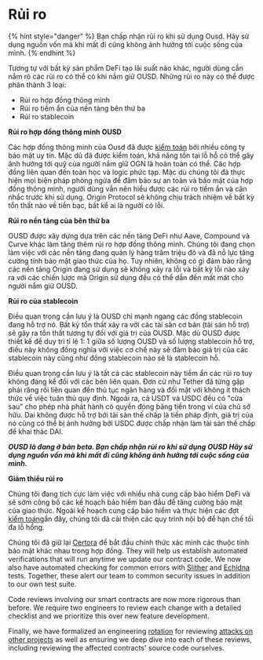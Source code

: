 # Rủi ro

{% hint style="danger" %}
Bạn chấp nhận rủi ro khi sử dụng Ousd. Hãy sử dụng nguồn vốn mà khi mất đi cũng không ảnh hưởng tới cuộc sống của mình.
{% endhint %}

Tương tự với bất kỳ sản phẩm DeFi tạo lãi suất nào khác, người dùng cần nắm rõ các rủi ro có thể có khi nắm giữ OUSD. Những rủi ro này có thể được phân thành 3 loại:

* Rủi ro hợp đồng thông minh
* Rủi ro tiềm ẩn của nền tảng bên thứ ba
* Rủi ro stablecoin

**Rủi ro hợp đồng thông minh OUSD**

Các hợp đồng thông minh của Ousd đã được [kiểm toán](audits.md) bởi nhiều công ty bảo mật uy tín. Mặc dù đã được kiểm toán, khả năng tồn tại lỗ hỗ có thể gây ảnh hưởng tới quỹ của người nắm giữ OGN là hoàn toàn có thể. Các hợp đồng liên quan đến toán học và logic phức tạp. Mặc dù chúng tôi đã thực hiện mọi biện pháp phòng ngừa để đảm bảo sự an toàn và bảo mật của hợp đồng thông minh, người dùng vẫn nên hiểu được các rủi ro tiềm ẩn và cân nhắc trước khi sử dụng. Origin Protocol sẽ không chịu trách nhiệm về bất kỳ tổn thất nào về tiền bạc, bất kể ai là người có lỗi.

**Rủi ro nền tảng của bên thứ ba**

OUSD được xây dựng dựa trên các nền tảng DeFi như Aave, Compound và Curve khác làm tăng thêm rủi ro hợp đồng thông minh. Chúng tôi đang chọn làm việc với các nền tảng đang quản lý hàng trăm triệu đô và đã nỗ lực tăng cường tính bảo mật giao thức của họ. Tuy nhiên, không có gì đảm bảo rằng các nền tảng Origin đang sử dụng sẽ không xảy ra lỗi và bất kỳ lỗi nào xảy ra với các chiến lược mà Origin sử dụng đều có thể dẫn đến mất mát cho người nắm giữ OUSD.

**Rủi ro của stablecoin**

Điều quan trọng cần lưu ý là OUSD chỉ mạnh ngang các đồng stablecoin đang hỗ trợ nó. Bất kỳ tổn thất xảy ra với các tài sản cơ bản (tài sản hỗ trợ) sẽ gây ra tổn thất tương tự đối với giá trị của OUSD. Mặc dù OUSD được thiết kế để duy trì tỉ lệ 1: 1 giữa số lượng OUSD và số lượng stablecoin hỗ trợ, điều này không đồng nghĩa với việc cơ chế này sẽ đảm bảo giá trị của các stablecoin này cũng như đồng stablecoin nào sẽ là stablecoin hỗ.

Điều quan trọng cần lưu ý là tất cả các stablecoin này tiềm ẩn các rủi ro tuy không đang kể đối với các bên liên quan. Đơn cử như Tether đã từng gặp phải răng rối liên quan đến thủ tục ngân hàng và đối mặt với không ít thách thức về việc tuân thủ quy định. Ngoài ra, cả USDT và USDC đều có "cửa sau" cho phép nhà phát hành có quyền đóng băng tiền trong ví của chủ sở hữu. Dai không được hỗ trợ bởi tài sản thế chấp là tiền pháp định, giá trị của nó cũng có thể bị ảnh hưởng bởi USDC được chấp nhận làm tài sản thế chấp để khai thác DAI.

_**OUSD là đang ở bản beta. Bạn chấp nhận rủi ro khi sử dụng OUSD Hãy sử dụng nguồn vốn mà khi mất đi cũng không ảnh hưởng tới cuộc sống của mình.**_

**Giảm thiểu rủi ro**

Chúng tôi đang tích cực làm việc với nhiều nhà cung cấp bảo hiểm DeFi và sẽ sớm công bố các kế hoạch bảo hiểm ban đầu để tăng cường bảo mật của giao thức. Ngoài kế hoạch cung cấp bảo hiểm và thực hiện các đợt [kiểm toán](audits.md)gần đây, chúng tôi đã cải thiện các quy trình nội bộ để hạn chế tối đa lỗ hổng.

Chúng tôi đã giữ lại [Certora](https://www.certora.com/) để bắt đầu chính thức xác minh các thuộc tính bảo mật khác nhau trong hợp đồng. They will help us establish automated verifications that will run anytime we update our contract code. We now also have automated checking for common errors with [Slither](https://github.com/crytic/slither) and [Echidna](https://github.com/crytic/echidna) tests. Together, these alert our team to common security issues in addition to our own test suite.

Code reviews involving our smart contracts are now more rigorous than before. We require two engineers to review each change with a detailed checklist and we prioritize this over new feature development.

Finally, we have formalized an engineering [rotation](https://github.com/OriginProtocol/security/blob/master/incidents/ROTATION.md) for reviewing [attacks on other projects](https://github.com/OriginProtocol/security/tree/master/incidents) as well as ensuring we deep dive into each of these reviews, including reviewing the affected contracts' source code ourselves.







